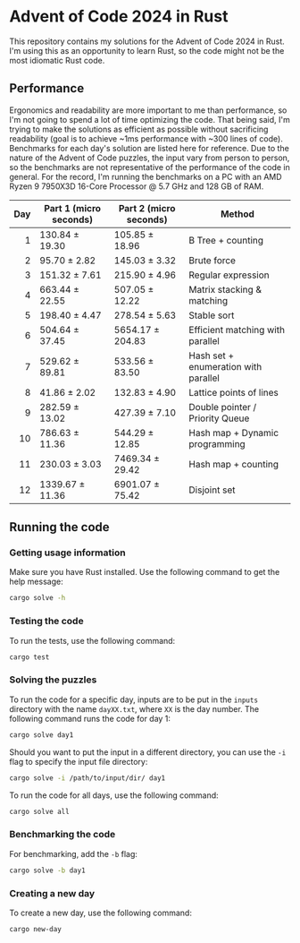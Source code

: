 # Advent of Code 2024 in Rust

This repository contains my solutions for the Advent of Code 2024 in Rust. I'm using this as an opportunity to learn Rust, so the code might not be the most idiomatic Rust code.

## Performance

Ergonomics and readability are more important to me than performance, so I'm not going to spend a lot of time optimizing the code. That being said, I'm trying to make the solutions as efficient as possible without sacrificing readability (goal is to achieve ~1ms performance with ~300 lines of code). Benchmarks for each day's solution are listed here for reference. Due to the nature of the Advent of Code puzzles, the input vary from person to person, so the benchmarks are not representative of the performance of the code in general. For the record, I'm running the benchmarks on a PC with an AMD Ryzen 9 7950X3D 16-Core Processor @ 5.7 GHz and 128 GB of RAM.

| Day | Part 1 (micro seconds) | Part 2 (micro seconds) | Method                               |
| --: | ---------------------- | ---------------------- | ------------------------------------ |
|   1 | 130.84 ± 19.30         | 105.85 ± 18.96         | B Tree + counting                    |
|   2 | 95.70 ± 2.82           | 145.03 ± 3.32          | Brute force                          |
|   3 | 151.32 ± 7.61          | 215.90 ± 4.96          | Regular expression                   |
|   4 | 663.44 ± 22.55         | 507.05 ± 12.22         | Matrix stacking & matching           |
|   5 | 198.40 ± 4.47          | 278.54 ± 5.63          | Stable sort                          |
|   6 | 504.64 ± 37.45         | 5654.17 ± 204.83       | Efficient matching with parallel     |
|   7 | 529.62 ± 89.81         | 533.56 ± 83.50         | Hash set + enumeration with parallel |
|   8 | 41.86 ± 2.02           | 132.83 ± 4.90          | Lattice points of lines              |
|   9 | 282.59 ± 13.02         | 427.39 ± 7.10          | Double pointer / Priority Queue      |
|  10 | 786.63 ± 11.36         | 544.29 ± 12.85         | Hash map + Dynamic programming       |
|  11 | 230.03 ± 3.03          | 7469.34 ± 29.42        | Hash map + counting                  |
|  12 | 1339.67 ± 11.36        | 6901.07 ± 75.42        | Disjoint set                         |

## Running the code

### Getting usage information

Make sure you have Rust installed. Use the following command to get the help message:

```sh
cargo solve -h
```

### Testing the code

To run the tests, use the following command:

```sh
cargo test
```

### Solving the puzzles

To run the code for a specific day, inputs are to be put in the `inputs` directory with the name `dayXX.txt`, where `XX` is the day number. The following command runs the code for day 1:

```sh
cargo solve day1
```

Should you want to put the input in a different directory, you can use the `-i` flag to specify the input file directory:

```sh
cargo solve -i /path/to/input/dir/ day1
```

To run the code for all days, use the following command:

```sh
cargo solve all
```

### Benchmarking the code

For benchmarking, add the `-b` flag:

```sh
cargo solve -b day1
```

### Creating a new day

To create a new day, use the following command:

```sh
cargo new-day
```
